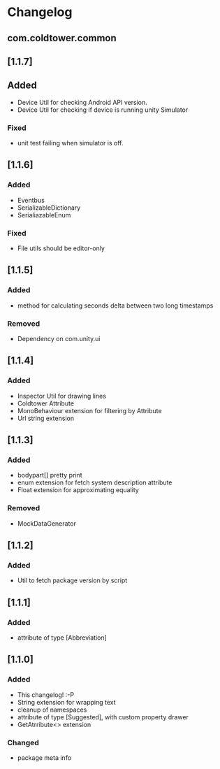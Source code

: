 # Changelog 
## com.coldtower.common


## [1.1.7]
## Added
- Device Util for checking Android API version.
- Device Util for checking if device is running unity Simulator
### Fixed
- unit test failing when simulator is off.

## [1.1.6]
### Added
- Eventbus
- SerializableDictionary
- SerialiazableEnum
### Fixed
- File utils should be editor-only


## [1.1.5]
### Added
- method for calculating seconds delta between two long timestamps
### Removed
- Dependency on com.unity.ui

## [1.1.4]
### Added
- Inspector Util for drawing lines
- Coldtower Attribute
- MonoBehaviour extension for filtering by Attribute
- Url string extension

## [1.1.3] 
### Added
- bodypart[] pretty print
- enum extension for fetch system description attribute
- Float extension for approximating equality
### Removed
- MockDataGenerator

## [1.1.2]
### Added
- Util to fetch package version by script

## [1.1.1]
### Added
- attribute of type [Abbreviation]

## [1.1.0] 
### Added
- This changelog! :-P
- String extension for wrapping text
- cleanup of namespaces
- attribute of type [Suggested], with custom property drawer 
- GetAtrribute<> extension
### Changed
- package meta info


